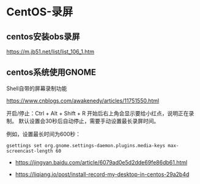 # CentOS-录屏

## centos安装obs录屏

https://m.jb51.net/list/list_106_1.htm

## centos系统使用GNOME

Shell自带的屏幕录制功能

https://www.cnblogs.com/awakenedy/articles/11751550.html

开启/停止：Ctrl + Alt + Shift + R
开始后右上角会显示要给小红点，说明正在录制。
默认设置会30秒后自动停止，需要手动设置最长录屏时间。

例如，设置最长时间为600秒：

```
gsettings set org.gnome.settings-daemon.plugins.media-keys max-screencast-length 60
```



- https://jingyan.baidu.com/article/6079ad0e5d2dde69fe86db61.html

- https://liqiang.io/post/install-record-my-desktop-in-centos-29a2b4d


